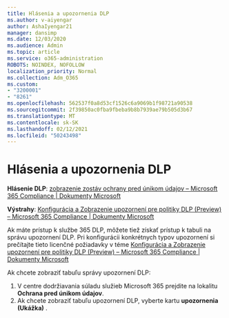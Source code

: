 ```yaml
---
title: Hlásenia a upozornenia DLP
ms.author: v-aiyengar
author: AshaIyengar21
manager: dansimp
ms.date: 12/03/2020
ms.audience: Admin
ms.topic: article
ms.service: o365-administration
ROBOTS: NOINDEX, NOFOLLOW
localization_priority: Normal
ms.collection: Adm_O365
ms.custom:
- "3200001"
- "8261"
ms.openlocfilehash: 562537f0a8d53cf1526c6a9069b1f98721a90538
ms.sourcegitcommit: 2f39850ac0fba9fbeba9b8b7939ae79b505d3b67
ms.translationtype: MT
ms.contentlocale: sk-SK
ms.lasthandoff: 02/12/2021
ms.locfileid: "50243498"
---
```

# <a name="dlp-reporting-and-alerts"></a>Hlásenia a upozornenia DLP

**Hlásenie DLP**: [zobrazenie zostáv ochrany pred únikom údajov – Microsoft 365 Compliance | Dokumenty Microsoft](https://docs.microsoft.com/microsoft-365/compliance/view-the-dlp-reports?view=o365-worldwide&preserve-view=true)

**Výstrahy**: [Konfigurácia a Zobrazenie upozornení pre politiky DLP (Preview) – Microsoft 365 Compliance | Dokumenty Microsoft](https://docs.microsoft.com/microsoft-365/compliance/dlp-configure-view-alerts-policies?view=o365-worldwide&preserve-view=true)

 Ak máte prístup k službe 365 DLP, môžete tiež získať prístup k tabuli na správu upozornení DLP.  Pri konfigurácii konkrétnych typov upozornení si prečítajte tieto licenčné požiadavky v téme [Konfigurácia a Zobrazenie upozornení pre politiky DLP (Preview) – Microsoft 365 Compliance | Dokumenty Microsoft](https://docs.microsoft.com/microsoft-365/compliance/dlp-configure-view-alerts-policies?view=o365-worldwide#licensing-for-alert-configuration-options&preserve-view=true)

Ak chcete zobraziť tabuľu správy upozornení DLP:

1. V centre dodržiavania súladu služieb Microsoft 365 prejdite na lokalitu **Ochrana pred únikom údajov**.
1. Ak chcete zobraziť tabuľu upozornení DLP, vyberte kartu **upozornenia (Ukážka)** .